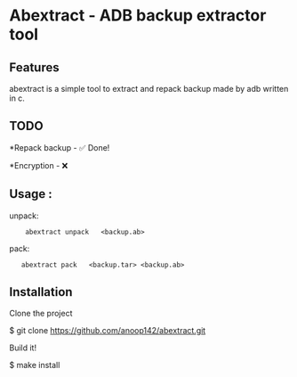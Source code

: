 # Abextract - ADB backup extractor tool

## Features
abextract is a simple tool to extract and repack backup made by  adb written in c.


## TODO
*Repack backup - ✅ Done! 

*Encryption - ❌

## Usage :
unpack:
        
        abextract unpack   <backup.ab>

pack:

       abextract pack   <backup.tar> <backup.ab>


## Installation
Clone the project

$ git clone https://github.com/anoop142/abextract.git

Build it!

$ make install
